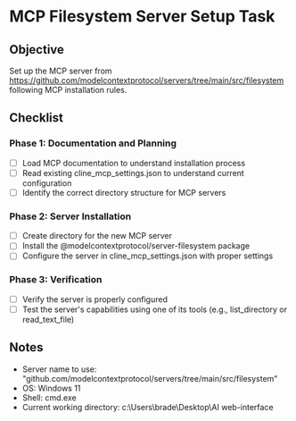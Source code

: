 # MCP Filesystem Server Setup Task

## Objective
Set up the MCP server from https://github.com/modelcontextprotocol/servers/tree/main/src/filesystem following MCP installation rules.

## Checklist

### Phase 1: Documentation and Planning
- [ ] Load MCP documentation to understand installation process
- [ ] Read existing cline_mcp_settings.json to understand current configuration
- [ ] Identify the correct directory structure for MCP servers

### Phase 2: Server Installation
- [ ] Create directory for the new MCP server
- [ ] Install the @modelcontextprotocol/server-filesystem package
- [ ] Configure the server in cline_mcp_settings.json with proper settings

### Phase 3: Verification
- [ ] Verify the server is properly configured
- [ ] Test the server's capabilities using one of its tools (e.g., list_directory or read_text_file)

## Notes
- Server name to use: "github.com/modelcontextprotocol/servers/tree/main/src/filesystem"
- OS: Windows 11
- Shell: cmd.exe
- Current working directory: c:\Users\brade\Desktop\AI web-interface
